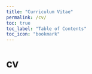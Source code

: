 ```yaml
---
title: "Curriculum Vitae"
permalink: /cv/
toc: true
toc_label: "Table of Contents"
toc_icon: "bookmark"
---
```


# cv
